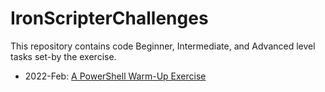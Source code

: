 # IronScripterChallenges
This repository contains code Beginner, Intermediate, and Advanced level tasks set-by the exercise.
- 2022-Feb: [A PowerShell Warm-Up Exercise](https://ironscripter.us/a-powershell-warm-up-exercise/)
